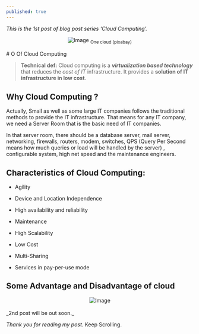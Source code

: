```yaml
---
published: true
---
```

_This is the 1st post of blog post series ‘Cloud Computing’._
<br>
<center>
<img src="{{site.baseurl}}/assets/images/cloud.jpg" alt="Image">
<sub>One cloud (pixabay)</sub>
</center>
<br>
# O Of Cloud Computing

> **Technical def:** Cloud computing is a **_virtualization based technology_** that reduces the _cost of IT_ infrastructure. It provides a **solution of IT infrastructure in low cost**.

## Why Cloud Computing ?

Actually, Small as well as some large IT companies follows the traditional methods to provide the IT infrastructure. That means for any IT company, we need a Server Room that is the basic need of IT companies.

In that server room, there should be a database server, mail server, networking, firewalls, routers, modem, switches, QPS (Query Per Second means how much queries or load will be handled by the server) , configurable system, high net speed and the maintenance engineers.

## Characteristics of Cloud Computing:

* Agility 

* Device and Location Independence

* High availability and reliability   

* Maintenance

* High Scalability 

* Low Cost

* Multi-Sharing

* Services in pay-per-use mode

## Some Advantage and Disadvantage of cloud
<center>
<img src="{{site.baseurl}}/assets/images/difference.jpg" alt="Image">
</center>
<br>
_2nd post will be out soon._

_Thank you for reading my post._ Keep Scrolling.
